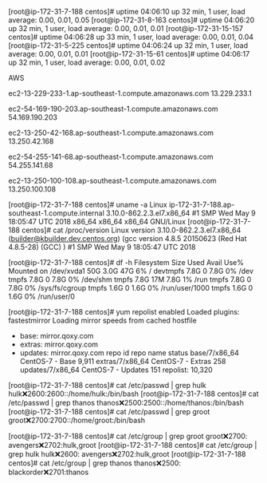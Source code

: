 [root@ip-172-31-7-188 centos]# uptime
 04:06:10 up 32 min,  1 user,  load average: 0.00, 0.01, 0.05
 [root@ip-172-31-8-163 centos]# uptime
 04:06:20 up 32 min,  1 user,  load average: 0.00, 0.01, 0.01
[root@ip-172-31-15-157 centos]# uptime
 04:06:28 up 33 min,  1 user,  load average: 0.00, 0.01, 0.04
[root@ip-172-31-5-225 centos]# uptime
 04:06:24 up 32 min,  1 user,  load average: 0.00, 0.01, 0.01
[root@ip-172-31-15-61 centos]# uptime
 04:06:17 up 32 min,  1 user,  load average: 0.00, 0.01, 0.02

AWS

ec2-13-229-233-1.ap-southeast-1.compute.amazonaws.com
13.229.233.1

ec2-54-169-190-203.ap-southeast-1.compute.amazonaws.com
54.169.190.203

ec2-13-250-42-168.ap-southeast-1.compute.amazonaws.com
13.250.42.168

ec2-54-255-141-68.ap-southeast-1.compute.amazonaws.com
54.255.141.68

ec2-13-250-100-108.ap-southeast-1.compute.amazonaws.com
13.250.100.108

[root@ip-172-31-7-188 centos]# uname -a
Linux ip-172-31-7-188.ap-southeast-1.compute.internal 3.10.0-862.2.3.el7.x86_64 #1 SMP Wed May 9 18:05:47 UTC 2018 x86_64 x86_64 x86_64 GNU/Linux
[root@ip-172-31-7-188 centos]# cat /proc/version
Linux version 3.10.0-862.2.3.el7.x86_64 (builder@kbuilder.dev.centos.org) (gcc version 4.8.5 20150623 (Red Hat 4.8.5-28) (GCC) ) #1 SMP Wed May 9 18:05:47 UTC 2018

[root@ip-172-31-7-188 centos]# df -h
Filesystem      Size  Used Avail Use% Mounted on
/dev/xvda1       50G  3.0G   47G   6% /
devtmpfs        7.8G     0  7.8G   0% /dev
tmpfs           7.8G     0  7.8G   0% /dev/shm
tmpfs           7.8G   17M  7.8G   1% /run
tmpfs           7.8G     0  7.8G   0% /sys/fs/cgroup
tmpfs           1.6G     0  1.6G   0% /run/user/1000
tmpfs           1.6G     0  1.6G   0% /run/user/0


[root@ip-172-31-7-188 centos]# yum repolist enabled
Loaded plugins: fastestmirror
Loading mirror speeds from cached hostfile
 * base: mirror.qoxy.com
 * extras: mirror.qoxy.com
 * updates: mirror.qoxy.com
repo id                             repo name                             status
base/7/x86_64                       CentOS-7 - Base                       9,911
extras/7/x86_64                     CentOS-7 - Extras                       258
updates/7/x86_64                    CentOS-7 - Updates                      151
repolist: 10,320

[root@ip-172-31-7-188 centos]# cat /etc/passwd | grep hulk
hulk:x:2600:2600::/home/hulk:/bin/bash
[root@ip-172-31-7-188 centos]# cat /etc/passwd | grep thanos
thanos:x:2500:2500::/home/thanos:/bin/bash
[root@ip-172-31-7-188 centos]# cat /etc/passwd | grep groot
groot:x:2700:2700::/home/groot:/bin/bash


[root@ip-172-31-7-188 centos]# cat /etc/group | grep groot
groot:x:2700:
avengers:x:2702:hulk,groot
[root@ip-172-31-7-188 centos]# cat /etc/group | grep hulk
hulk:x:2600:
avengers:x:2702:hulk,groot
[root@ip-172-31-7-188 centos]# cat /etc/group | grep thanos
thanos:x:2500:
blackorder:x:2701:thanos




